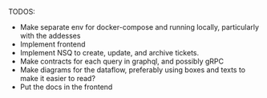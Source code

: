 
TODOS:
- Make separate env for docker-compose and running locally, particularly with the addesses
- Implement frontend
- Implement NSQ to create, update, and archive tickets.
- Make contracts for each query in graphql, and possibly gRPC
- Make diagrams for the dataflow, preferably using boxes and texts to make it easier to read?
- Put the docs in the frontend